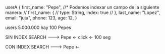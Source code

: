 


userA {
  first_name: "Pepe",
  //* Podemos indexar un campo de la siguiente manera:
  //   first_name: {
  //     type: String,
       index: true
  //   },
  last_name: "Lopez",
  email: "juju",
  phone: 123,
  age: 12,
}

users 5.000.000  hay 100 Pepes

SIN INDEX
SEARCH --->   Pepe <-   click   <- 100 seg 


CON INDEX
SEARCH --->   Pepe <- 